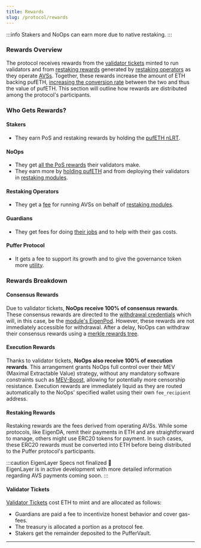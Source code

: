 ```yaml
---
title: Rewards
slug: /protocol/rewards
---
```


:::info
Stakers and NoOps can earn more due to native restaking.
:::

### Rewards Overview
The protocol receives rewards from the [validator tickets](/protocol/validator-tickets#what) minted to run validators and from [restaking rewards](/protocol/restaking-modules) generated by [restaking operators](/protocol/restaking-modules#restaking-operators) as they operate [AVSs](/reference/glossary#avs). Together, these rewards increase the amount of ETH backing pufETH, [increasing the conversion rate](/protocol/nlrt#how-pufeth-works) between the two and thus the value of pufETH. This section will outline how rewards are distributed among the protocol's participants. 

### Who Gets Rewards?
#### **Stakers**
- They earn PoS and restaking rewards by holding the [pufETH nLRT](/protocol/nlrt).

#### **NoOps**
- They get [all the PoS rewards](/protocol/validator-tickets#noop-incentives) their validators make.
- They earn more by [holding pufETH](/protocol/overview#2%EF%B8%8F⃣-registering-a-noop-validator) and from deploying their validators in [restaking modules](/protocol/restaking-modules#joining-a-module-).

#### **Restaking Operators**
- They get a [fee](/protocol/overview#5%EF%B8%8F⃣-restaking-rewards) for running AVSs on behalf of [restaking modules](/protocol/restaking-modules#restaking-operators).

#### **Guardians**
- They get fees for doing [their jobs](/protocol/guardians#what-are-their-duties) and to help with their gas costs.

#### **Puffer Protocol**
- It gets a fee to support its growth and to give the governance token more [utility](/protocol/governance).

### Rewards Breakdown
#### Consensus Rewards
Due to validator tickets, **NoOps receive 100% of consensus rewards**. These consensus rewards are directed to the [withdrawal credentials](/reference/glossary#withdrawal-credentials) which will, in this case, be the [module's EigenPod](/protocol/restaking-modules#restaking-modules-). However, these rewards are not immediately accessible for withdrawal. After a delay, NoOps can withdraw their consensus rewards using a [merkle rewards tree](/nodes/rewards).

#### Execution Rewards
Thanks to validator tickets, **NoOps also receive 100% of execution rewards**. This arrangement grants NoOps full control over their MEV (Maximal Extractable Value) strategy, without any mandatory software constraints such as [MEV-Boost](https://github.com/flashbots/mev-boost), allowing for potentially more censorship resistance. Execution rewards are immediately liquid as they are routed automatically to the NoOps' specified wallet using their own `fee_recipient` address.

#### Restaking Rewards
Restaking rewards are the fees derived from operating AVSs. While some protocols, like EigenDA, remit their payments in ETH and are straightforward to manage, others might use ERC20 tokens for payment. In such cases, these ERC20 rewards must be converted into ETH before being distributed to the Puffer protocol's participants.

:::caution EigenLayer Specs not finalized 🚧  
EigenLayer is in active development with more detailed information regarding AVS payments coming soon.
:::

#### **Validator Tickets**
[Validator Tickets](/protocol/validator-tickets) cost ETH to mint and are allocated as follows:
- Guardians are paid a fee to incentivize honest behavior and cover gas-fees.
- The treasury is allocated a portion as a protocol fee.
- Stakers get the remainder deposited to the PufferVault.

---